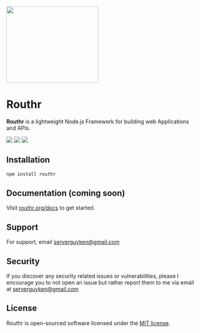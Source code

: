 <img src="https://ik.imagekit.io/serverguyken/4CCB3318-632C-4C7B-8612-E4D9F24844D7_S-A3z03OT.jpeg?ik-sdk-version=javascript-1.4.3&updatedAt=1666853721471" width="240" height="200"/>

# Routhr

**Routhr** is a lightweight Node.js Framework for building web Applications and APIs.

<img src="https://img.shields.io/npm/v/routhr?style=for-the-badge"/> <img src="https://img.shields.io/npm/dt/routhr?style=for-the-badge"/> <img src="https://img.shields.io/github/checks-status/serverguyken/routhr/main?style=for-the-badge"/> 

## Installation

```bash
npm install routhr
```
## Documentation (coming soon)

VIsit [routhr.org/docs](https://routhr.org/docs) to get started.


## Support

For support, email <a href="mailto:serverguyken@gmail.com">serverguyken@gmail.com</a>

## Security 
If you discover any security related issues or vulnerabilities, please I encourage you to not open an issue but rather report them to me via email at <a href="mailto:serverguyken@gmail.com">serverguyken@gmail.com</a>

## License

Routhr is open-sourced software licensed under the [MIT license](https://opensource.org/licenses/MIT).